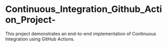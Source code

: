 # Continuous_Integration_Github_Action_Project-
This project demonstrates an end-to-end implementation of Continuous Integration using GitHub Actions.
